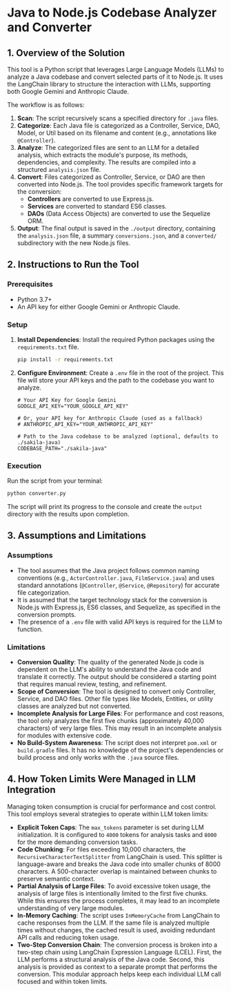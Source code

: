 # Java to Node.js Codebase Analyzer and Converter

## 1. Overview of the Solution

This tool is a Python script that leverages Large Language Models (LLMs) to analyze a Java codebase and convert selected parts of it to Node.js. It uses the LangChain library to structure the interaction with LLMs, supporting both Google Gemini and Anthropic Claude.

The workflow is as follows:
1.  **Scan**: The script recursively scans a specified directory for `.java` files.
2.  **Categorize**: Each Java file is categorized as a Controller, Service, DAO, Model, or Util based on its filename and content (e.g., annotations like `@Controller`).
3.  **Analyze**: The categorized files are sent to an LLM for a detailed analysis, which extracts the module's purpose, its methods, dependencies, and complexity. The results are compiled into a structured `analysis.json` file.
4.  **Convert**: Files categorized as Controller, Service, or DAO are then converted into Node.js. The tool provides specific framework targets for the conversion:
    *   **Controllers** are converted to use Express.js.
    *   **Services** are converted to standard ES6 classes.
    *   **DAOs** (Data Access Objects) are converted to use the Sequelize ORM.
5.  **Output**: The final output is saved in the `./output` directory, containing the `analysis.json` file, a summary `conversions.json`, and a `converted/` subdirectory with the new Node.js files.

## 2. Instructions to Run the Tool

### Prerequisites
*   Python 3.7+
*   An API key for either Google Gemini or Anthropic Claude.

### Setup
1.  **Install Dependencies**:
    Install the required Python packages using the `requirements.txt` file.
    ```bash
    pip install -r requirements.txt
    ```

2.  **Configure Environment**:
    Create a `.env` file in the root of the project. This file will store your API keys and the path to the codebase you want to analyze.

    ```env
    # Your API Key for Google Gemini
    GOOGLE_API_KEY="YOUR_GOOGLE_API_KEY"

    # Or, your API key for Anthropic Claude (used as a fallback)
    # ANTHROPIC_API_KEY="YOUR_ANTHROPIC_API_KEY"

    # Path to the Java codebase to be analyzed (optional, defaults to ./sakila-java)
    CODEBASE_PATH="./sakila-java"
    ```

### Execution
Run the script from your terminal:
```bash
python converter.py
```
The script will print its progress to the console and create the `output` directory with the results upon completion.

## 3. Assumptions and Limitations

### Assumptions
*   The tool assumes that the Java project follows common naming conventions (e.g., `ActorController.java`, `FilmService.java`) and uses standard annotations (`@Controller`, `@Service`, `@Repository`) for accurate file categorization.
*   It is assumed that the target technology stack for the conversion is Node.js with Express.js, ES6 classes, and Sequelize, as specified in the conversion prompts.
*   The presence of a `.env` file with valid API keys is required for the LLM to function.

### Limitations
*   **Conversion Quality**: The quality of the generated Node.js code is dependent on the LLM's ability to understand the Java code and translate it correctly. The output should be considered a starting point that requires manual review, testing, and refinement.
*   **Scope of Conversion**: The tool is designed to convert only Controller, Service, and DAO files. Other file types like Models, Entities, or utility classes are analyzed but not converted.
*   **Incomplete Analysis for Large Files**: For performance and cost reasons, the tool only analyzes the first five chunks (approximately 40,000 characters) of very large files. This may result in an incomplete analysis for modules with extensive code.
*   **No Build-System Awareness**: The script does not interpret `pom.xml` or `build.gradle` files. It has no knowledge of the project's dependencies or build process and only works with the `.java` source files.

## 4. How Token Limits Were Managed in LLM Integration

Managing token consumption is crucial for performance and cost control. This tool employs several strategies to operate within LLM token limits:

*   **Explicit Token Caps**: The `max_tokens` parameter is set during LLM initialization. It is configured to `4000` tokens for analysis tasks and `8000` for the more demanding conversion tasks.
*   **Code Chunking**: For files exceeding 10,000 characters, the `RecursiveCharacterTextSplitter` from LangChain is used. This splitter is language-aware and breaks the Java code into smaller chunks of 8000 characters. A 500-character overlap is maintained between chunks to preserve semantic context.
*   **Partial Analysis of Large Files**: To avoid excessive token usage, the analysis of large files is intentionally limited to the first five chunks. While this ensures the process completes, it may lead to an incomplete understanding of very large modules.
*   **In-Memory Caching**: The script uses `InMemoryCache` from LangChain to cache responses from the LLM. If the same file is analyzed multiple times without changes, the cached result is used, avoiding redundant API calls and reducing token usage.
*   **Two-Step Conversion Chain**: The conversion process is broken into a two-step chain using LangChain Expression Language (LCEL). First, the LLM performs a structural analysis of the Java code. Second, this analysis is provided as context to a separate prompt that performs the conversion. This modular approach helps keep each individual LLM call focused and within token limits.
